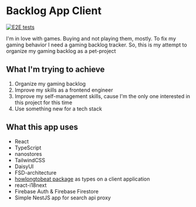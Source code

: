 # Backlog App Client

[![E2E tests](https://github.com/NeiruBugz/backlog-app/actions/workflows/playwright.yml/badge.svg)](https://github.com/NeiruBugz/backlog-app/actions/workflows/playwright.yml)

I'm in love with games. Buying and not playing them, mostly.
To fix my gaming behavior I need a gaming backlog tracker.
So, this is my attempt to organize my gaming backlog as a pet-project

## What I'm trying to achieve

1. Organize my gaming backlog
2. Improve my skills as a frontend engineer
3. Improve my self-management skills, cause I'm the only one interested in this project for this time
4. Use something new for a tech stack

## What this app uses

* React
* TypeScript
* nanostores
* TailwindCSS
* DaisyUI
* FSD-architecture
* [howlongtobeat package](https://github.com/ckatzorke/howlongtobeat) as types on a client application
* react-i18next
* Firebase Auth & Firebase Firestore
* Simple NestJS app for search api proxy
